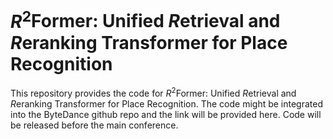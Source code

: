 # $R^{2}$Former: Unified $R$etrieval and $R$eranking Transformer for Place Recognition
This repository provides the code for $R^{2}$Former: Unified $R$etrieval and $R$eranking Transformer for Place Recognition. The code might be integrated into the ByteDance github repo and the link will be provided here. Code will be released before the main conference.
